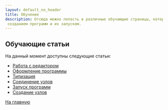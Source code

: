 ```yaml
---
layout: default_no_header
title: Обучение
description: Отсюда можно попасть в различные обучающие страницы, которые помогут в начале с работой с
 созданием программ и их запуском.
---
```

## Обучающие статьи

На данный момент доступны следующие статьи:

- [Работа с редактором][editor_tutorial]
- [Оформление программы][style_tutorial]
- [Типизация][types_tutorial]
- [Соединение узлов][connecting_tutorial]
- [Запуск программ][execution_tutorial]
- [Создание узлов][creating_tutorial]

[На главную][index]

[editor_tutorial]: {{site.baseurl}}/tutorials/editor#content
[style_tutorial]: {{site.baseurl}}/tutorials/style#content
[types_tutorial]: {{site.baseurl}}/tutorials/types#content
[connecting_tutorial]: {{site.baseurl}}/tutorials/connecting#content
[execution_tutorial]: {{site.baseurl}}/tutorials/execution#content
[creating_tutorial]: {{site.baseurl}}/tutorials/creating#content

[index]: {{site.baseurl}}/index
[tutorials]: {{site.baseurl}}/tutorials#content
[drawio]: https://app.diagrams.net/?splash=0&libs=0&clibs=Uhttps://raw.githubusercontent.com/octo-gone/sync-execution/master/resources/base.drawio;Uhttps://raw.githubusercontent.com/octo-gone/sync-execution/master/resources/structure.drawio
[replit]: https://repl.it/github/octo-gone/sync-execution